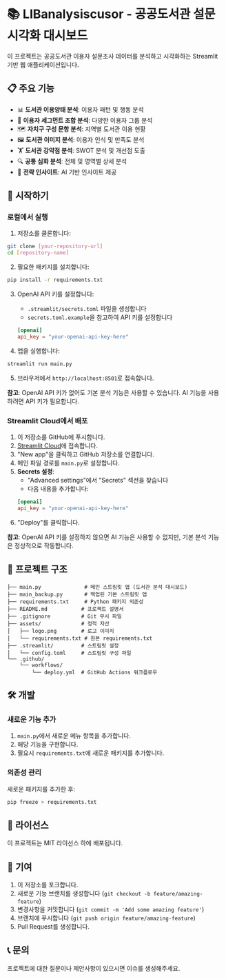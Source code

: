# 📚 LIBanalysiscusor - 공공도서관 설문 시각화 대시보드

이 프로젝트는 공공도서관 이용자 설문조사 데이터를 분석하고 시각화하는 Streamlit 기반 웹 애플리케이션입니다.

## 📋 주요 기능

- 📊 **도서관 이용양태 분석**: 이용자 패턴 및 행동 분석
- 🧩 **이용자 세그먼트 조합 분석**: 다양한 이용자 그룹 분석
- 🗺️ **자치구 구성 문항 분석**: 지역별 도서관 이용 현황
- 🖼️ **도서관 이미지 분석**: 이용자 인식 및 만족도 분석
- 🏋️ **도서관 강약점 분석**: SWOT 분석 및 개선점 도출
- 🔍 **공통 심화 분석**: 전체 및 영역별 상세 분석
- 🧠 **전략 인사이트**: AI 기반 인사이트 제공

## 🚀 시작하기

### 로컬에서 실행

1. 저장소를 클론합니다:
```bash
git clone [your-repository-url]
cd [repository-name]
```

2. 필요한 패키지를 설치합니다:
```bash
pip install -r requirements.txt
```

3. OpenAI API 키를 설정합니다:
   - `.streamlit/secrets.toml` 파일을 생성합니다
   - `secrets.toml.example`을 참고하여 API 키를 설정합니다
   ```toml
   [openai]
   api_key = "your-openai-api-key-here"
   ```

4. 앱을 실행합니다:
```bash
streamlit run main.py
```

5. 브라우저에서 `http://localhost:8501`로 접속합니다.

**참고**: OpenAI API 키가 없어도 기본 분석 기능은 사용할 수 있습니다. AI 기능을 사용하려면 API 키가 필요합니다.

### Streamlit Cloud에서 배포

1. 이 저장소를 GitHub에 푸시합니다.
2. [Streamlit Cloud](https://share.streamlit.io/)에 접속합니다.
3. "New app"을 클릭하고 GitHub 저장소를 연결합니다.
4. 메인 파일 경로를 `main.py`로 설정합니다.
5. **Secrets 설정**:
   - "Advanced settings"에서 "Secrets" 섹션을 찾습니다
   - 다음 내용을 추가합니다:
   ```toml
   [openai]
   api_key = "your-openai-api-key-here"
   ```
6. "Deploy"를 클릭합니다.

**참고**: OpenAI API 키를 설정하지 않으면 AI 기능은 사용할 수 없지만, 기본 분석 기능은 정상적으로 작동합니다.

## 📁 프로젝트 구조

```
├── main.py              # 메인 스트림릿 앱 (도서관 분석 대시보드)
├── main_backup.py       # 백업된 기본 스트림릿 앱
├── requirements.txt     # Python 패키지 의존성
├── README.md           # 프로젝트 설명서
├── .gitignore          # Git 무시 파일
├── assets/             # 정적 자산
│   ├── logo.png        # 로고 이미지
│   └── requirements.txt # 원본 requirements.txt
├── .streamlit/         # 스트림릿 설정
│   └── config.toml     # 스트림릿 구성 파일
└── .github/
    └── workflows/
        └── deploy.yml  # GitHub Actions 워크플로우
```

## 🛠️ 개발

### 새로운 기능 추가

1. `main.py`에서 새로운 메뉴 항목을 추가합니다.
2. 해당 기능을 구현합니다.
3. 필요시 `requirements.txt`에 새로운 패키지를 추가합니다.

### 의존성 관리

새로운 패키지를 추가한 후:
```bash
pip freeze > requirements.txt
```

## 📝 라이선스

이 프로젝트는 MIT 라이선스 하에 배포됩니다.

## 🤝 기여

1. 이 저장소를 포크합니다.
2. 새로운 기능 브랜치를 생성합니다 (`git checkout -b feature/amazing-feature`)
3. 변경사항을 커밋합니다 (`git commit -m 'Add some amazing feature'`)
4. 브랜치에 푸시합니다 (`git push origin feature/amazing-feature`)
5. Pull Request를 생성합니다.

## 📞 문의

프로젝트에 대한 질문이나 제안사항이 있으시면 이슈를 생성해주세요.
